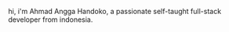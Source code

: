 hi, i'm Ahmad Angga Handoko, a passionate self-taught full-stack developer from indonesia.
  
<!-- - 💼 any freelance work? do reach, [email](mailto:ahmadangga.h@umsida.ac.id) :)


<!--h1 align="center">Hello there!</h1>
- 🌱 I’m currently learning deep learning algorithm
<br>
- 📫 How to reach me: ahmadangga.h@protonmail.com
<!--
**Vryzzaz/Vryzzaz** is a ✨ _special_ ✨ repository because its `README.md` (this file) appears on your GitHub profile.
<!--
Here are some ideas to get you started:
<!--
- 🔭 I’m currently working on ...
- 🌱 I’m currently learning ...
- 👯 I’m looking to collaborate on ...
- 🤔 I’m looking for help with ...
- 💬 Ask me about ...
- 📫 How to reach me: ...
- 😄 Pronouns: ...
- ⚡ Fun fact: ...
-->
